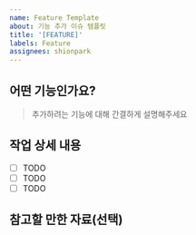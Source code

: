 ```yaml
---
name: Feature Template
about: 기능 추가 이슈 템플릿
title: '[FEATURE]'
labels: Feature
assignees: shionpark
---
```


## 어떤 기능인가요?

> 추가하려는 기능에 대해 간결하게 설명해주세요

## 작업 상세 내용

- [ ] TODO
- [ ] TODO
- [ ] TODO

## 참고할 만한 자료(선택)
